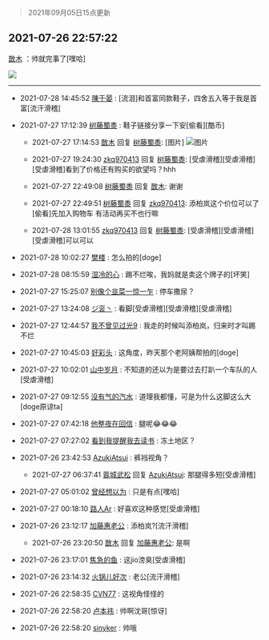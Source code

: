 > 2021年09月05日15点更新
<link rel="stylesheet" href="https://cdn.jsdelivr.net/gh/taotie6/sampleJSON@main/css/photo_show.css">


 ## 2021-07-26 22:57:22 

 [㪚木](https://www.coolapk.com/feed/28692901?shareKey=ZjEyMDExYWEzZWQxNjEzMTc4MjM~) ：帅就完事了[嘿哈] 

<div class="album">
<img class="img-item" src="https://image.coolapk.com/feed/2021/0726/22/1081091_ab4648e8_1441_6015@3168x1782.jpeg" />
</div>

 ------- 

- 2021-07-28 14:45:52 [陳于晏](uid=506147) : [流泪]和首富同款鞋子，四舍五入等于我是首富[流汗滑稽] 

- 2021-07-27 17:12:39 [树藤蜀黍](uid=1483761) : 鞋子链接分享一下安[偷看][酷币] 

    - 2021-07-27 17:14:53 [㪚木](uid=1081091) 回复 [树藤蜀黍](uid=1483761): [图片] ![图片](https://image.coolapk.com/feed/2021/0727/17/1081091_758346ba_7292_0933@1080x2254.jpeg)

    - 2021-07-27 19:24:30 [zkq970413](uid=1309703) 回复 [树藤蜀黍](uid=1483761): [受虐滑稽][受虐滑稽][受虐滑稽]看到了价格还有购买的欲望吗？hhh 

    - 2021-07-27 22:49:08 [树藤蜀黍](uid=1483761) 回复 [㪚木](uid=1081091): 谢谢 

    - 2021-07-27 22:49:51 [树藤蜀黍](uid=1483761) 回复 [zkq970413](uid=1309703): 添柏岚这个价位可以了[偷看]先加入购物车 有活动再买不也行嘛 

    - 2021-07-28 13:01:55 [zkq970413](uid=1309703) 回复 [树藤蜀黍](uid=1483761): [受虐滑稽][受虐滑稽][受虐滑稽]可以可以 

- 2021-07-28 10:02:27 [樊楼](uid=2373079) : 怎么拍的[doge] 

- 2021-07-28 08:15:59 [湿冷的心](uid=1877589) : 踢不烂唉，我妈就是卖这个牌子的[坏笑] 

- 2021-07-27 15:25:07 [别像个韭菜一惊一乍](uid=824256) : 停车撒尿？ 

- 2021-07-27 13:24:08 [ジ衮丶](uid=494451) : 看脚[受虐滑稽][受虐滑稽][受虐滑稽] 

- 2021-07-27 12:44:57 [我不曾见过光9](uid=1784401) : 我走的时候叫添柏岚，归来时才叫踢不烂 

- 2021-07-27 10:45:03 [好彩头](uid=1648440) : 这角度，昨天那个老阿姨帮拍的[doge] 

- 2021-07-27 10:02:01 [山中岁月](uid=2158518) : 不知道的还以为是要过去打趴一个车队的人[受虐滑稽] 

- 2021-07-27 09:12:55 [没有气的汽水](uid=3174969) : 道理我都懂，可是为什么这脚这么大[doge原谅ta] 

- 2021-07-27 07:42:18 [他整夜在回信](uid=11203180) : 腿呢😂😂😂 

- 2021-07-27 07:27:02 [看到我提醒我去读书](uid=2577914) : 冻土地区？ 

- 2021-07-26 23:42:53 [AzukiAtsui](uid=3762160) : 裤裆视角？ 

    - 2021-07-27 06:37:41 [蓉城武松](uid=2335991) 回复 [AzukiAtsui](uid=3762160): 那腿得多短[受虐滑稽] 

- 2021-07-27 05:01:02 [曾经想以为](uid=2006561) : 只是有点[嘿哈] 

- 2021-07-27 00:18:10 [路人Ar](uid=3316253) : 好喜欢这种感觉[受虐滑稽] 

- 2021-07-26 23:12:17 [加藤惠老公](uid=1266680) : 添柏岚?[流汗滑稽] 

    - 2021-07-26 23:20:50 [㪚木](uid=1081091) 回复 [加藤惠老公](uid=1266680): 是啊 

- 2021-07-26 23:17:01 [焦急的鱼](uid=1066955) : 这jio滂臭[受虐滑稽] 

- 2021-07-26 23:14:32 [火锅儿好次](uid=2242533) : 老公[流汗滑稽] 

- 2021-07-26 22:58:35 [CVN77](uid=455640) : 这视角怪怪的 

- 2021-07-26 22:58:20 [卢本祎](uid=2851774) : 帅啊沈哥[惊讶] 

- 2021-07-26 22:58:20 [sinyker](uid=684334) : 帅哦 

